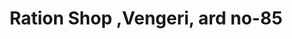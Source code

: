 ---
title: "Ration Shop ,Vengeri, ard no-85"
url: /kozhikode/ration-shop-vengeri-ard-no-85/
shop: Lebensmittel
---